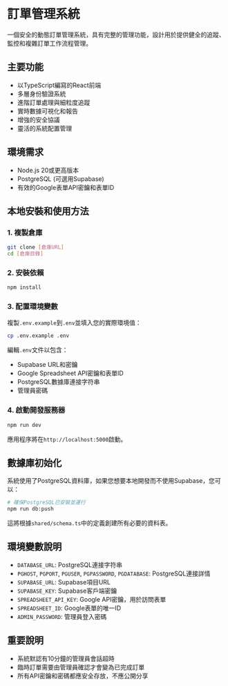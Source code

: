 # 訂單管理系統

一個安全的動態訂單管理系統，具有完整的管理功能，設計用於提供健全的追蹤、監控和複雜訂單工作流程管理。

## 主要功能

- 以TypeScript編寫的React前端
- 多層身份驗證系統
- 進階訂單處理與細粒度追蹤
- 實時數據可視化和報告
- 增強的安全協議
- 靈活的系統配置管理

## 環境需求

- Node.js 20或更高版本
- PostgreSQL (可選用Supabase)
- 有效的Google表單API密鑰和表單ID

## 本地安裝和使用方法

### 1. 複製倉庫

```bash
git clone [倉庫URL]
cd [倉庫目錄]
```

### 2. 安裝依賴

```bash
npm install
```

### 3. 配置環境變數

複製`.env.example`到`.env`並填入您的實際環境值：

```bash
cp .env.example .env
```

編輯`.env`文件以包含：
- Supabase URL和密鑰
- Google Spreadsheet API密鑰和表單ID
- PostgreSQL數據庫連接字符串
- 管理員密碼

### 4. 啟動開發服務器

```bash
npm run dev
```

應用程序將在`http://localhost:5000`啟動。

## 數據庫初始化

系統使用了PostgreSQL資料庫，如果您想要本地開發而不使用Supabase，您可以：

```bash
# 確保PostgreSQL已安裝並運行
npm run db:push
```

這將根據`shared/schema.ts`中的定義創建所有必要的資料表。

## 環境變數說明

- `DATABASE_URL`: PostgreSQL連接字符串
- `PGHOST`, `PGPORT`, `PGUSER`, `PGPASSWORD`, `PGDATABASE`: PostgreSQL連接詳情
- `SUPABASE_URL`: Supabase項目URL
- `SUPABASE_KEY`: Supabase客戶端密鑰
- `SPREADSHEET_API_KEY`: Google API密鑰，用於訪問表單
- `SPREADSHEET_ID`: Google表單的唯一ID
- `ADMIN_PASSWORD`: 管理員登入密碼

## 重要說明

- 系統默認有10分鐘的管理員會話超時
- 臨時訂單需要由管理員確認才會變為已完成訂單
- 所有API密鑰和密碼都應安全存放，不應公開分享